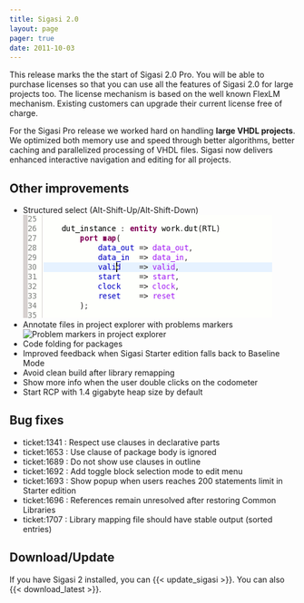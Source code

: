 ```yaml
---
title: Sigasi 2.0
layout: page
pager: true
date: 2011-10-03
---
```


This release marks the the start of Sigasi 2.0 Pro. You will be able to purchase licenses so that you can use all the features of Sigasi 2.0 for large projects too. The license mechanism is based on the well known FlexLM mechanism. Existing customers can upgrade their current license free of charge.

For the Sigasi Pro release we worked hard on handling **large VHDL projects**. We optimized both memory use and speed through better algorithms, better caching and parallelized processing of VHDL files. Sigasi now delivers enhanced interactive navigation and editing for all projects.

Other improvements
------------------

-   Structured select (Alt-Shift-Up/Alt-Shift-Down)
    ![Structured select (Alt-Shift-Up/Alt-Shift-Down)](2.0/select.gif "Structured select (Alt-Shift-Up/Alt-Shift-Down)")
-   Annotate files in project explorer with problems markers
    ![Problem markers in project explorer](/img/releasenotes/2.0/problemmarkersinexplorer.png "Problem markers in project explorer")
-   Code folding for packages
-   Improved feedback when Sigasi Starter edition falls back to Baseline Mode
-   Avoid clean build after library remapping
-   Show more info when the user double clicks on the codometer
-   Start RCP with 1.4 gigabyte heap size by default

Bug fixes
---------

-   ticket:1341 : Respect use clauses in declarative parts
-   ticket:1653 : Use clause of package body is ignored
-   ticket:1689 : Do not show use clauses in outline
-   ticket:1692 : Add toggle block selection mode to edit menu
-   ticket:1693 : Show popup when users reaches 200 statements limit in Starter edition
-   ticket:1696 : References remain unresolved after restoring Common Libraries
-   ticket:1707 : Library mapping file should have stable output (sorted entries)

Download/Update
---------------

If you have Sigasi 2 installed, you can {{< update_sigasi >}}. You can also {{< download_latest >}}.
